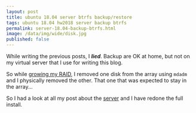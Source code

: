 ```yaml
---
layout: post
title: ubuntu 18.04 server btrfs backup/restore
tags: ubuntu 18.04 hw2018 server backup btrfs
permalink: server-18.04-backup-btrfs.html
image: /data/img/wide/disk.jpg
published: false
---
```


While writing the previous posts, I ***lied***. Backup are OK at home, but not
on my virtual server that I use for writing this blog.

So while [growing my RAID](/server-18.04-growing-raid-lvm.html), I removed one
disk from the array using `mdadm` and I physically removed the other. That one
that was expected to stay in the array...

So I had a look at all my post about the [server](/tag/server.html) and I have
redone the full install.